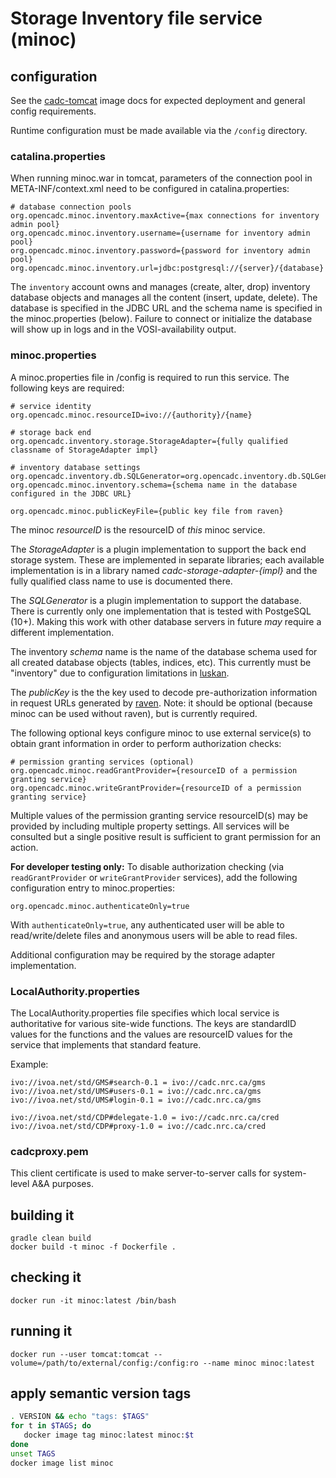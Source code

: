 # Storage Inventory file service (minoc)

## configuration
See the [cadc-tomcat](https://github.com/opencadc/docker-base/tree/master/cadc-tomcat) image docs 
for expected deployment and general config requirements.

Runtime configuration must be made available via the `/config` directory.

### catalina.properties
When running minoc.war in tomcat, parameters of the connection pool in META-INF/context.xml need
to be configured in catalina.properties:
```
# database connection pools
org.opencadc.minoc.inventory.maxActive={max connections for inventory admin pool}
org.opencadc.minoc.inventory.username={username for inventory admin pool}
org.opencadc.minoc.inventory.password={password for inventory admin pool}
org.opencadc.minoc.inventory.url=jdbc:postgresql://{server}/{database}
```
The `inventory` account owns and manages (create, alter, drop) inventory database objects and manages
all the content (insert, update, delete). The database is specified in the JDBC URL and the schema name is specified 
in the minoc.properties (below). Failure to connect or initialize the database will show up in logs and in the 
VOSI-availability output.

### minoc.properties
A minoc.properties file in /config is required to run this service.  The following keys are required:
```
# service identity
org.opencadc.minoc.resourceID=ivo://{authority}/{name}

# storage back end
org.opencadc.inventory.storage.StorageAdapter={fully qualified classname of StorageAdapter impl}

# inventory database settings
org.opencadc.inventory.db.SQLGenerator=org.opencadc.inventory.db.SQLGenerator
org.opencadc.minoc.inventory.schema={schema name in the database configured in the JDBC URL}

org.opencadc.minoc.publicKeyFile={public key file from raven}
```
The minoc _resourceID_ is the resourceID of _this_ minoc service.

The _StorageAdapter_ is a plugin implementation to support the back end storage system. These are implemented in separate libraries;
each available implementation is in a library named _cadc-storage-adapter-{*impl*}_ and the fully qualified class name to use is 
documented there.

The _SQLGenerator_ is a plugin implementation to support the database. There is currently only one implementation that is tested 
with PostgeSQL (10+). Making this work  with other database servers in future _may_ require a different implementation.

The inventory _schema_ name is the name of the database schema used for all created database objects (tables, indices, etc). This
currently must be "inventory" due to configuration limitations in <a href="../luskan">luskan</a>.

The _publicKey_ is the the key used to decode pre-authorization information in request URLs generated by <a href="../raven">raven</a>. 
Note: it should be optional (because minoc can be used without raven), but is currently required.

The following optional keys configure minoc to use external service(s) to obtain grant information in order
to perform authorization checks:
```
# permission granting services (optional)
org.opencadc.minoc.readGrantProvider={resourceID of a permission granting service}
org.opencadc.minoc.writeGrantProvider={resourceID of a permission granting service}
```
Multiple values of the permission granting service resourceID(s) may be provided by including multiple property 
settings. All services will be consulted but a single positive result is sufficient to grant permission for an 
action.

**For developer testing only:** To disable authorization checking (via `readGrantProvider` or `writeGrantProvider`
services), add the following configuration entry to minoc.properties:
```
org.opencadc.minoc.authenticateOnly=true
```
With `authenticateOnly=true`, any authenticated user will be able to read/write/delete files and anonymous users
will be able to read files.

Additional configuration may be required by the storage adapter implementation.

### LocalAuthority.properties
The LocalAuthority.properties file specifies which local service is authoritative for various site-wide functions. The keys
are standardID values for the functions and the values are resourceID values for the service that implements that standard 
feature.

Example:
```
ivo://ivoa.net/std/GMS#search-0.1 = ivo://cadc.nrc.ca/gms           
ivo://ivoa.net/std/UMS#users-0.1 = ivo://cadc.nrc.ca/gms    
ivo://ivoa.net/std/UMS#login-0.1 = ivo://cadc.nrc.ca/gms           

ivo://ivoa.net/std/CDP#delegate-1.0 = ivo://cadc.nrc.ca/cred
ivo://ivoa.net/std/CDP#proxy-1.0 = ivo://cadc.nrc.ca/cred
```

### cadcproxy.pem
This client certificate is used to make server-to-server calls for system-level A&A purposes.

## building it
```
gradle clean build
docker build -t minoc -f Dockerfile .
```

## checking it
```
docker run -it minoc:latest /bin/bash
```

## running it
```
docker run --user tomcat:tomcat --volume=/path/to/external/config:/config:ro --name minoc minoc:latest
```

## apply semantic version tags
```bash
. VERSION && echo "tags: $TAGS" 
for t in $TAGS; do
   docker image tag minoc:latest minoc:$t
done
unset TAGS
docker image list minoc
```
